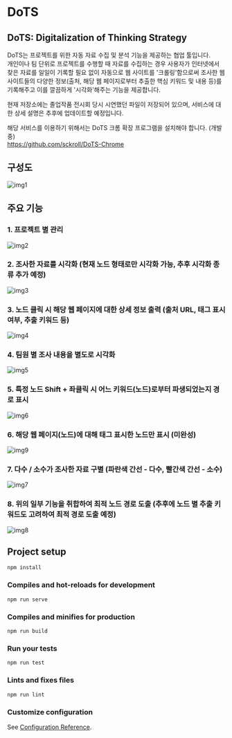 DoTS
====
  
## DoTS: Digitalization of Thinking Strategy
DoTS는 프로젝트를 위한 자동 자료 수집 및 분석 기능을 제공하는 협업 툴입니다.  
개인이나 팀 단위로 프로젝트를 수행할 때 자료를 수집하는 경우 사용자가 인터넷에서 찾은 자료를 일일이 기록할 필요 없이 자동으로 웹 사이트를 '크롤링'함으로써 조사한 웹 사이트들의 다양한 정보(출처, 해당 웹 페이지로부터 추출한 핵심 키워드 및 내용 등)를 기록해주고 이를 깔끔하게 '시각화'해주는 기능을 제공합니다.

현재 저장소에는 졸업작품 전시회 당시 시연했던 파일이 저장되어 있으며, 서비스에 대한 상세 설명은 추후에 업데이트할 예정입니다.

해당 서비스를 이용하기 위해서는 DoTS 크롬 확장 프로그램을 설치해야 합니다. (개발 중)  
https://github.com/sckroll/DoTS-Chrome

구성도
------
![img1](./images/img1.jpg)

주요 기능
--------
### 1. 프로젝트 별 관리
![img2](./images/img2.jpg)

### 2. 조사한 자료를 시각화 (현재 노드 형태로만 시각화 가능, 추후 시각화 종류 추가 예정)
![img3](./images/img3.jpg)

### 3. 노드 클릭 시 해당 웹 페이지에 대한 상세 정보 출력 (출처 URL, 태그 표시 여부, 추출 키워드 등)
![img4](./images/img4.jpg)

### 4. 팀원 별 조사 내용을 별도로 시각화
![img5](./images/img5.jpg)

### 5. 특정 노드 Shift + 좌클릭 시 어느 키워드(노드)로부터 파생되었는지 경로 표시
![img6](./images/img6.jpg)

### 6. 해당 웹 페이지(노드)에 대해 태그 표시한 노드만 표시 (미완성)
![img9](./images/img9.jpg)

### 7. 다수 / 소수가 조사한 자료 구별 (파란색 간선 - 다수, 빨간색 간선 - 소수)
![img7](./images/img7.jpg)

### 8. 위의 일부 기능을 취합하여 최적 노드 경로 도출 (추후에 노드 별 추출 키워드도 고려하여 최적 경로 도출 예정)
![img8](./images/img8.jpg)



## Project setup
```
npm install
```

### Compiles and hot-reloads for development
```
npm run serve
```

### Compiles and minifies for production
```
npm run build
```

### Run your tests
```
npm run test
```

### Lints and fixes files
```
npm run lint
```

### Customize configuration
See [Configuration Reference](https://cli.vuejs.org/config/).
